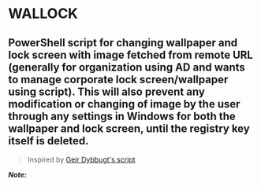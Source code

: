 # WALLOCK

## PowerShell script for changing wallpaper and lock screen with image fetched from remote URL (generally for organization using AD and wants to manage corporate lock screen/wallpaper using script). This will also prevent any modification or changing of image by the user through any settings in Windows for both the wallpaper and lock screen, until the registry key itself is deleted.


> Inspired by [Geir Dybbugt's script](https://github.com/geirdybbugt/Archive-Dybbugt.no/blob/master/Win10/Win10-SetWallpaperAndLockscreenFromUri.ps1)



***Note:*** 
[^1]: This script uses the Personalization configuration service provider (CSP), so it will only be supported in Windows 10 (version 1703 or later), Windows 10 Enterprise and Education SKUs, Windows 10 Pro and Windows 10 Pro in S mode if SetEduPolicies in SharedPC CSP is set.

[^2]: This script requires elevated privileges (PowerShell as administrator) , so deal with it accordingly.
